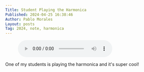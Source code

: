 ```yaml
---
Title: Student Playing the Harmonica
Published: 2024-04-25 16:38:46
Author: Pablo Morales
Layout: posts
Tag: 2024, note, harmonica
---
```

<figure>
 <audio controls>
  <source src="https://static.lifeofpablo.com/media/audio/harmonica.wav" type="audio/wav">
  Your browser does not support the audio tag.
</audio> 
</figure>
One of my students is playing the harmonica and it's super cool!
